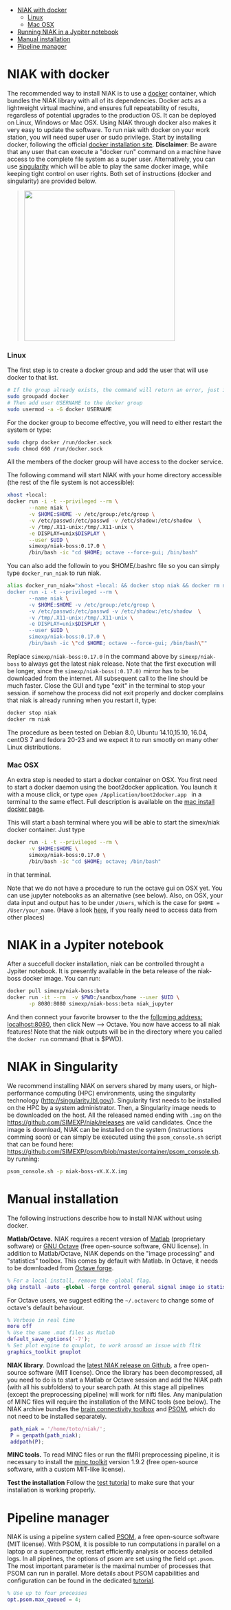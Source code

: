 * [NIAK with docker](#niak-with-docker)
    * [Linux](#linux)
    * [Mac OSX](#mac-osx)
* [Running NIAK in a Jypiter notebook](#running-niak-in-a-jypiter-notebook)
* [Manual installation](#manual-installation)
* [Pipeline manager](#pipeline-manager)

# NIAK with docker

The recommended way to install NIAK is to use a [docker](https://www.docker.com/) container, which bundles the NIAK library with all of its dependencies. Docker acts as a lightweight virtual machine, and ensures full repeatability of results, regardless of potential upgrades to the production OS. It can be deployed on Linux, Windows or Mac OSX. Using NIAK through docker also makes it very easy to update the software. To run niak with docker on your work station, you will need super user or sudo privilege. Start by installing docker, following the official [docker installation site](https://docs.docker.com/installation/). **Disclaimer**: Be aware that any user that can execute a "docker run"  command on a machine have access to the complete file system as a super user. Alternatively, you can use [singularity](http://singularity.lbl.gov/) which will be able to play the same docker image, while keeping tight control on user rights. Both set of instructions (docker and singularity) are provided below. 

 > [<img src="https://raw.githubusercontent.com/SIMEXP/niak/gh-pages/docker_logo.png" width="350px" />](https://www.docker.com/)

### Linux
The first step is to create a docker group and add the user that will use docker to that list.

```bash
# If the group already exists, the command will return an error, just ignore it
sudo groupadd docker
# Then add user USERNAME to the docker group
sudo usermod -a -G docker USERNAME
```

For the docker group to become effective, you will need to either restart the system or type:
``` bash
sudo chgrp docker /run/docker.sock
sudo chmod 660 /run/docker.sock
```
All the members of the docker group will have access to the docker service.

The following command will start NIAK with your home directory accessible (the rest of the file system is not accessible):
```bash
xhost +local:
docker run -i -t --privileged --rm \
       --name niak \
       -v $HOME:$HOME -v /etc/group:/etc/group \
       -v /etc/passwd:/etc/passwd -v /etc/shadow:/etc/shadow  \
       -v /tmp/.X11-unix:/tmp/.X11-unix \
       -e DISPLAY=unix$DISPLAY \
       --user $UID \
       simexp/niak-boss:0.17.0 \
       /bin/bash -ic "cd $HOME; octave --force-gui; /bin/bash"
```
You can also add the followin to you $HOME/.bashrc file so you can simply type `docker_run_niak` to run niak.

```bash
alias docker_run_niak="xhost +local: && docker stop niak && docker rm niak && \
docker run -i -t --privileged --rm \
       --name niak \
       -v $HOME:$HOME -v /etc/group:/etc/group \
       -v /etc/passwd:/etc/passwd -v /etc/shadow:/etc/shadow  \
       -v /tmp/.X11-unix:/tmp/.X11-unix \
       -e DISPLAY=unix$DISPLAY \
       --user $UID \
       simexp/niak-boss:0.17.0 \
       /bin/bash -ic \"cd $HOME; octave --force-gui; /bin/bash\""

```

Replace `simexp/niak-boss:0.17.0` in the command above by `simexp/niak-boss` to always get the latest niak release. Note that the first execution will be longer, since the `simexp/niak-boss(:0.17.0)` mirror has to be downloaded from the internet. All subsequent call to the line should be much faster. Close the GUI and type "exit" in the terminal to stop your session. if somehow the process did not exit properly and docker complains that niak is already running when you restart it, type:
```bash
docker stop niak
docker rm niak
```

The procedure as been tested on Debian 8.0, Ubuntu 14.10,15.10, 16.04, centOS 7 and fedora 20-23 and we expect it to run smootly on many other Linux distributions.

### Mac OSX

An extra step is needed to start a docker container on OSX. You first need to start a docker daemon using the boot2docker application. You launch it with a mouse click, or type ```open /Application/boot2docker.app ``` in a terminal to the same effect. Full description is available on the [mac install docker page](https://docs.docker.com/installation/mac/).

This will start a bash terminal where you will be able to start the simex/niak docker container. Just type

```bash
docker run -i -t --privileged --rm \
       -v $HOME:$HOME \
       simexp/niak-boss:0.17.0 \
       /bin/bash -ic "cd $HOME; octave; /bin/bash"
```

in that terminal.

Note that we do not have a procedure to run the octave gui on OSX yet. You can use jupyter notebooks as an alternative (see below). Also, on OSX, your data input and output has to be under `/Users`, which is the case for `$HOME = /User/your_name`. (Have a look [here](http://stackoverflow.com/questions/26348353/mount-volume-to-docker-image-on-osx), if you really need to access data from other places)

# NIAK in a Jypiter notebook

After a succefull docker installation, niak can be controlled throught a Jypiter notebook. It is presently available in the beta release of the niak-boss docker image. You can run:

```bash
docker pull simexp/niak-boss:beta
docker run -it --rm  -v $PWD:/sandbox/home --user $UID \
       -p 8080:8080 simexp/niak-boss:beta niak_jupyter
```

And then connect your favorite browser to the the [following address: localhost:8080](localhost:8080), then click New --> Octave. You now have access to all niak features! Note that the niak outputs will be in the directory where you called the `docker run` command (that is $PWD).

# NIAK in Singularity
We recommend installing NIAK on servers shared by many users, or high-performance computing (HPC) environments, using the singularity technology (http://singularity.lbl.gov/). Singularity first needs to be installed on the HPC by a system administrator. Then, a Singularity image needs to be downloaded on the host. All the released named ending with `.img` on the https://github.com/SIMEXP/niak/releases are valid candidates. Once the image is download, NIAK can be installed on the system (instructions comming soon) or can simply be executed using the `psom_console.sh` script that can be found here: https://github.com/SIMEXP/psom/blob/master/container/psom_console.sh. by running: 

```bash
psom_console.sh -p niak-boss-vX.X.X.img
```

# Manual installation

The following instructions describe how to install NIAK without using docker.

**Matlab/Octave.** NIAK requires a recent version of [Matlab](http://www.mathworks.com/) (proprietary software) or [GNU Octave](http://www.gnu.org/software/octave/index.html) (free open-source software, GNU license). In addition to Matlab/Octave, NIAK depends on the "image processing" and "statistics" toolbox. This comes by default with Matlab. In Octave, it needs to be downloaded from [Octave forge](http://octave.sourceforge.net/index.html).
```matlab
% For a local install, remove the -global flag.
pkg install -auto -global -forge control general signal image io statistics
```

For Octave users, we suggest editing the `~/.octaverc` to change some of octave's default behaviour.
```matlab
% Verbose in real time
more off
% Use the same .mat files as Matlab
default_save_options('-7');
% Set plot engine to gnuplot, to work around an issue with fltk
graphics_toolkit gnuplot
```

**NIAK library**. Download the [latest NIAK release on Github](https://github.com/SIMEXP/niak/releases/download/v0.16/niak-with-dependencies.zip), a free open-source software (MIT license). Once the library has been decompressed, all you need to do is to start a Matlab or Octave session and add the NIAK path (with all his subfolders) to your search path. At this stage all pipelines (except the preprocessing pipeline) will work for nifti files. Any manipulation of MINC files will require the installation of the MINC tools (see below). The NIAK archive bundles the [brain connectivity toolbox](https://sites.google.com/site/bctnet/) and [PSOM](http://psom.simexp-lab.org/), which do not need to be installed separately.
```matlab
 path_niak = '/home/toto/niak/';
 P = genpath(path_niak);
 addpath(P);
```

**MINC tools.** To read MINC files or run the fMRI preprocessing pipeline, it is necessary to install the [minc toolkit](http://www.bic.mni.mcgill.ca/ServicesSoftware/ServicesSoftwareMincToolKit) version 1.9.2 (free open-source software, with a custom MIT-like license).

**Test the installation** Follow the [test tutorial](http://niak.simexp-lab.org/niak_tutorial_test.html) to make sure that your installation is working properly.

# Pipeline manager

NIAK is using a pipeline system called [PSOM](http://psom.simexp-lab.org), a free open-source software (MIT license). With PSOM, it is possible to run computations in parallel on a laptop or a supercomputer, restart efficiently analysis or access detailed logs. In all pipelines, the options of psom are set using the field `opt.psom`. The most important parameter is the maximal number of processes that PSOM can run in parallel. More details about PSOM capabilities and configuration can be found in the dedicated [tutorial](http://psom.simexp-lab.org/psom_configuration.html).
```matlab
% Use up to four processes
opt.psom.max_queued = 4;
```
